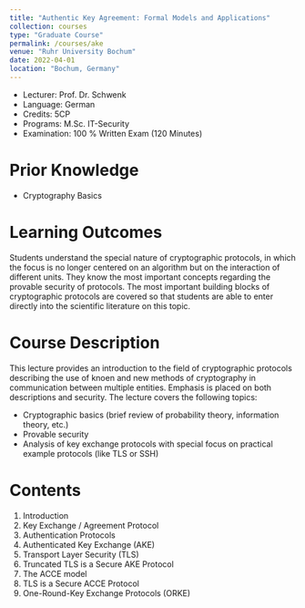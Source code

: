 ```yaml
---
title: "Authentic Key Agreement: Formal Models and Applications"
collection: courses
type: "Graduate Course"
permalink: /courses/ake
venue: "Ruhr University Bochum"
date: 2022-04-01
location: "Bochum, Germany"
---
```


* Lecturer: Prof. Dr. Schwenk
* Language: German
* Credits: 5CP
* Programs: M.Sc. IT-Security
* Examination: 100 % Written Exam (120 Minutes)

Prior Knowledge
=====

* Cryptography Basics

Learning Outcomes
=====

Students understand the special nature of cryptographic protocols, in which the focus is
no longer centered on an algorithm but on the interaction of different units. 
They know the most important concepts regarding the provable security of protocols. 
The most important building blocks of cryptographic protocols are covered so that students are able to enter directly into the scientific literature on this topic.

Course Description
======

This lecture provides an introduction to the field of cryptographic protocols describing the use of knoen and new methods of cryptography in communication between multiple entities.
Emphasis is placed on both descriptions and security.
The lecture covers the following topics:

* Cryptographic basics (brief review of probability theory, information theory, etc.)
* Provable security
* Analysis of key exchange protocols with special focus on practical example protocols (like TLS or SSH)

Contents
======

1. Introduction
2. Key Exchange / Agreement Protocol
3. Authentication Protocols
4. Authenticated Key Exchange (AKE)
5. Transport Layer Security (TLS)
6. Truncated TLS is a Secure AKE Protocol
7. The ACCE model
8. TLS is a Secure ACCE Protocol
9. One-Round-Key Exchange Protocols (ORKE)
